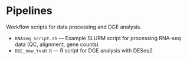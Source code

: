 # Pipelines

Workflow scripts for data processing and DGE analysis.

* `RNAseq_script.sh` — Example SLURM script for processing RNA-seq data (QC, alignment, gene counts)
* `DGE_new_YvsO.R` — R script for DGE analysis with DESeq2
